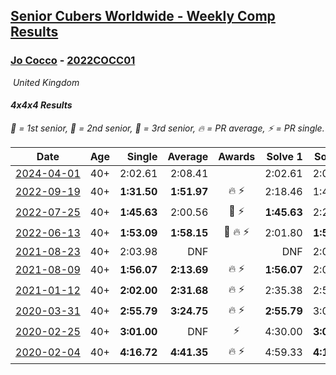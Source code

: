 <style>table {white-space: nowrap;}</style>
<link rel="stylesheet" type="text/css" href="/scw-comp/css/flags.css" />

## [Senior Cubers Worldwide - Weekly Comp Results](/scw-comp/results/)
### [Jo Cocco](README.md) - [2022COCC01](https://www.worldcubeassociation.org/persons/2022COCC01?event=444)

<i class="flag flag-GB" />&nbsp;United Kingdom

#### 4x4x4 Results

<span style="white-space: nowrap;">🥇 = 1st senior</span>, <span style="white-space: nowrap;">🥈 = 2nd senior</span>, <span style="white-space: nowrap;">🥉 = 3rd senior</span>, <span style="white-space: nowrap;">🔥 = PR average</span>, <span style="white-space: nowrap;">⚡ = PR single</span>.

| Date | Age | Single | Average | Awards | Solve 1 | Solve 2 | Solve 3 | Solve 4 | Solve 5 | Video |
| :--: | :--: | --: | --: | :--: | --: | --: | --: | --: | --: | :-- |
| [2024-04-01](../../results/2024-04-01/444.md) | 40+ | 2:02.61 | 2:08.41 |  | 2:02.61 | 2:06.06 | 2:16.55 | DNS | DNS | [Desktop](https://www.facebook.com/JoCocco/videos/453269493800364) / [Mobile](https://m.facebook.com/JoCocco/videos/453269493800364) |
| [2022-09-19](../../results/2022-09-19/444.md) | 40+ | **1:31.50** | **1:51.97** | 🔥 ⚡ | 2:18.46 | 1:45.95 | **1:31.50** | DNS | DNS | [Desktop](https://www.facebook.com/JoCocco/videos/663594908496479) / [Mobile](https://m.facebook.com/JoCocco/videos/663594908496479) |
| [2022-07-25](../../results/2022-07-25/444.md) | 40+ | **1:45.63** | 2:00.56 | 🥉 ⚡ | **1:45.63** | 2:29.50 | 1:46.55 | DNS | DNS | [Desktop](https://www.facebook.com/JoCocco/videos/369754671980043) / [Mobile](https://m.facebook.com/JoCocco/videos/369754671980043) |
| [2022-06-13](../../results/2022-06-13/444.md) | 40+ | **1:53.09** | **1:58.15** | 🥉 🔥 ⚡ | 2:01.80 | **1:53.09** | 1:59.56 | DNS | DNS | [Desktop](https://www.facebook.com/JoCocco/videos/757096018755161) / [Mobile](https://m.facebook.com/JoCocco/videos/757096018755161) |
| [2021-08-23](../../results/2021-08-23/444.md) | 40+ | 2:03.98 | DNF |  | DNF | 2:03.98 | DNS | DNS | DNS | [Desktop](https://www.facebook.com/JoCocco/videos/364881628514316) / [Mobile](https://m.facebook.com/JoCocco/videos/364881628514316) |
| [2021-08-09](../../results/2021-08-09/444.md) | 40+ | **1:56.07** | **2:13.69** | 🔥 ⚡ | **1:56.07** | 2:06.90 | 2:38.10 | DNS | DNS | [Desktop](https://www.facebook.com/JoCocco/videos/355386666026267) / [Mobile](https://m.facebook.com/JoCocco/videos/355386666026267) |
| [2021-01-12](../../results/2021-01-12/444.md) | 40+ | **2:02.00** | **2:31.68** | 🔥 ⚡ | 2:35.38 | 2:53.85 | 2:08.76 | **2:02.00** | 2:50.89 | [Desktop](https://www.facebook.com/JoCocco/videos/10157664171672109) / [Mobile](https://m.facebook.com/JoCocco/videos/10157664171672109) |
| [2020-03-31](../../results/2020-03-31/444.md) | 40+ | **2:55.79** | **3:24.75** | 🔥 ⚡ | **2:55.79** | 3:04.17 | 4:14.30 | DNS | DNS | [Desktop](https://www.facebook.com/events/269276700734640/permalink/271293767199600) / [Mobile](https://m.facebook.com/events/269276700734640?view=permalink&id=271293767199600) |
| [2020-02-25](../../results/2020-02-25/444.md) | 40+ | **3:01.00** | DNF | ⚡ | 4:30.00 | **3:01.00** | DNS | DNS | DNS | [Desktop](https://www.facebook.com/events/805797596592397/permalink/809394926232664) / [Mobile](https://m.facebook.com/events/805797596592397?view=permalink&id=809394926232664) |
| [2020-02-04](../../results/2020-02-04/444.md) | 40+ | **4:16.72** | **4:41.35** | 🔥 ⚡ | 4:59.33 | **4:16.72** | 4:48.00 | DNS | DNS | [Desktop](https://www.facebook.com/JoCocco/videos/10156812603372109) / [Mobile](https://m.facebook.com/JoCocco/videos/10156812603372109) |


<!-- Global site tag (gtag.js) - Google Analytics -->
<script async src="https://www.googletagmanager.com/gtag/js?id=UA-86348435-3"></script>
<script>window.dataLayer = window.dataLayer || []; function gtag() {dataLayer.push(arguments);} gtag('js', new Date()); gtag('config', 'UA-86348435-3');</script>

